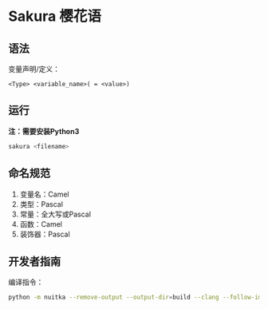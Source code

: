 # Sakura 樱花语

## 语法

变量声明/定义：

```sakura
<Type> <variable_name>( = <value>)
```

## 运行

**注：需要安装Python3**

```bash
sakura <filename>
```

## 命名规范

1. 变量名：Camel
2. 类型：Pascal
3. 常量：全大写或Pascal
4. 函数：Camel
5. 装饰器：Pascal

## 开发者指南

编译指令：

```bash
python -m nuitka --remove-output --output-dir=build --clang --follow-imports --show-progress --show-scons .\sakura.py
```

